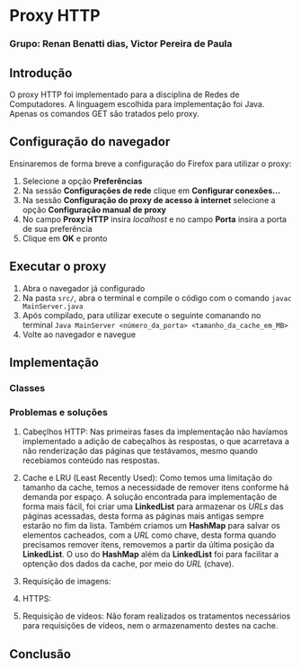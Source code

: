 # Proxy HTTP

### Grupo: Renan Benatti dias, Victor Pereira de Paula

## Introdução
O proxy HTTP foi implementado para a disciplina de Redes de Computadores. A linguagem escolhida para implementação foi Java. Apenas os comandos GET são tratados pelo proxy.

## Configuração do navegador
Ensinaremos de forma breve a configuração do Firefox para utilizar o proxy:
1. Selecione a opção **Preferências**
1. Na sessão **Configurações de rede** clique em **Configurar conexões...**
1. Na sessão **Configuração do proxy de acesso à internet** selecione a opção **Configuração manual de proxy**
1. No campo **Proxy HTTP** insira *localhost* e no campo **Porta** insira a porta de sua preferência
1. Clique em **OK** e pronto

## Executar o proxy
1. Abra o navegador já configurado
1. Na pasta ```src/```, abra o terminal e compile o código com o comando ```javac MainServer.java```
1. Após compilado, para utilizar execute o seguinte comanando no terminal ```Java MainServer <número_da_porta> <tamanho_da_cache_em_MB>```
1. Volte ao navegador e navegue

## Implementação
### Classes

### Problemas e soluções
1. Cabeçlhos HTTP: Nas primeiras fases da implementação não havíamos implementado a adição de cabeçalhos às respostas, o que acarretava a não renderização das páginas que testávamos, mesmo quando recebiamos conteúdo nas respostas.

1. Cache e LRU (Least Recently Used): Como temos uma limitação do tamanho da cache, temos a necessidade de remover itens conforme há demanda por espaço. A solução encontrada para implementação de forma mais fácil, foi criar uma **LinkedList** para armazenar os *URLs* das páginas acessadas, desta forma as páginas mais antigas sempre estarão no fim da lista. Também criamos um **HashMap** para salvar os elementos cacheados, com a *URL* como chave, desta forma quando precisamos remover itens, removemos a partir da última posição da **LinkedList**. O uso do **HashMap** além da **LinkedList** foi para facilitar a optenção dos dados da cache, por meio do *URL* (chave).

1. Requisição de imagens:

1. HTTPS:

1. Requisição de vídeos: Não foram realizados os tratamentos necessários para requisições de vídeos, nem o armazenamento destes na cache.

## Conclusão